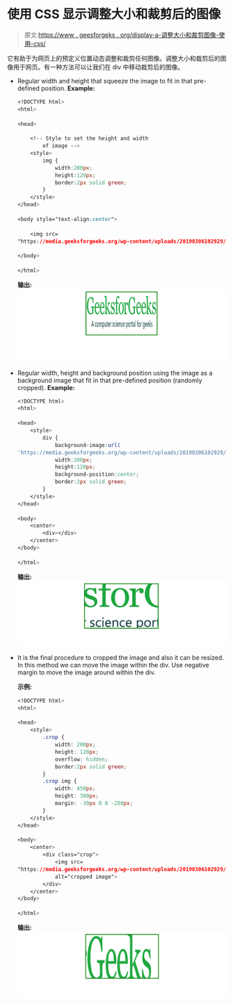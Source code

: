 # 使用 CSS 显示调整大小和裁剪后的图像

> 原文:[https://www . geesforgeks . org/display-a-调整大小和裁剪图像-使用-css/](https://www.geeksforgeeks.org/display-a-resized-and-cropped-image-using-css/)

它有助于为网页上的预定义位置动态调整和裁剪任何图像。调整大小和裁剪后的图像用于网页。有一种方法可以让我们在 div 中移动裁剪后的图像。

*   Regular width and height that squeeze the image to fit in that pre-defined position.
    **Example:**

    ```css
    <!DOCTYPE html>
    <html>

    <head>

        <!-- Style to set the height and width
            of image -->
        <style>
            img {
                width:200px;
                height:120px;
                border:2px solid green;
            }
        </style>
    </head>

    <body style="text-align:center">

        <img src=
    "https://media.geeksforgeeks.org/wp-content/uploads/20190306102929/1172.png">

    </body> 

    </html>                    
    ```

    **输出:**
    ![](img/b4085682439a858101aa9aaee3ce7765.png)

*   Regular width, height and background position using the image as a background image that fit in that pre-defined position (randomly cropped).
    **Example:**

    ```css
    <!DOCTYPE html>
    <html>

    <head>
        <style>
            div {
                background-image:url(
    'https://media.geeksforgeeks.org/wp-content/uploads/20190306102929/1172.png'); 
                width:200px; 
                height:120px; 
                background-position:center;
                border:2px solid green;
            }
        </style>
    </head>

    <body>
        <center>
            <div></div>
        </center>
    </body> 

    </html>                    
    ```

    **输出:**
    ![](img/5459915292fb64263c88dfc3704a6526.png)

*   It is the final procedure to cropped the image and also it can be resized. In this method we can move the image within the div. Use negative margin to move the image around within the div.

    **示例:**

    ```css
    <!DOCTYPE html>
    <html>

    <head>
        <style>
            .crop {
                width: 200px;
                height: 120px;
                overflow: hidden;
                border:2px solid green;
            }
            .crop img {
                width: 450px;
                height: 300px;
                margin: -30px 0 0 -280px;
            } 
        </style>
    </head>

    <body>
        <center>
            <div class="crop">
                <img src=
    "https://media.geeksforgeeks.org/wp-content/uploads/20190306102929/1172.png"
                alt="cropped image">
            </div>
        </center>
    </body>

    </html>                                   
    ```

    **输出:**
    ![](img/6567cc3e3477e3f8a14e3aaf055c7641.png)